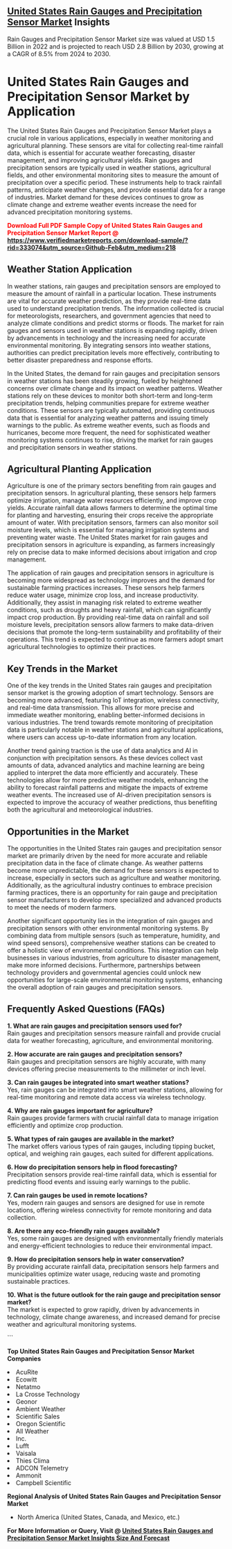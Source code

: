 <h2><a href="https://www.verifiedmarketreports.com/download-sample/?rid=333074&amp;utm_source=Github-Feb&amp;utm_medium=218" target="_blank">United States Rain Gauges and Precipitation Sensor Market</a> Insights</h2><p>Rain Gauges and Precipitation Sensor Market size was valued at USD 1.5 Billion in 2022 and is projected to reach USD 2.8 Billion by 2030, growing at a CAGR of 8.5% from 2024 to 2030.</p><p> <h1>United States Rain Gauges and Precipitation Sensor Market by Application</h1> <p>The United States Rain Gauges and Precipitation Sensor Market plays a crucial role in various applications, especially in weather monitoring and agricultural planning. These sensors are vital for collecting real-time rainfall data, which is essential for accurate weather forecasting, disaster management, and improving agricultural yields. Rain gauges and precipitation sensors are typically used in weather stations, agricultural fields, and other environmental monitoring sites to measure the amount of precipitation over a specific period. These instruments help to track rainfall patterns, anticipate weather changes, and provide essential data for a range of industries. Market demand for these devices continues to grow as climate change and extreme weather events increase the need for advanced precipitation monitoring systems. <strong><p><span class=""><span style="color: #ff0000;"><strong>Download Full PDF Sample Copy of United States Rain Gauges and Precipitation Sensor Market Report</strong> @ </span><a href="https://www.verifiedmarketreports.com/download-sample/?rid=333074&amp;utm_source=Github-Feb&amp;utm_medium=218" target="_blank">https://www.verifiedmarketreports.com/download-sample/?rid=333074&amp;utm_source=Github-Feb&amp;utm_medium=218</a></span></p></strong></p> <h2>Weather Station Application</h2> <p>In weather stations, rain gauges and precipitation sensors are employed to measure the amount of rainfall in a particular location. These instruments are vital for accurate weather prediction, as they provide real-time data used to understand precipitation trends. The information collected is crucial for meteorologists, researchers, and government agencies that need to analyze climate conditions and predict storms or floods. The market for rain gauges and sensors used in weather stations is expanding rapidly, driven by advancements in technology and the increasing need for accurate environmental monitoring. By integrating sensors into weather stations, authorities can predict precipitation levels more effectively, contributing to better disaster preparedness and response efforts.</p> <p>In the United States, the demand for rain gauges and precipitation sensors in weather stations has been steadily growing, fueled by heightened concerns over climate change and its impact on weather patterns. Weather stations rely on these devices to monitor both short-term and long-term precipitation trends, helping communities prepare for extreme weather conditions. These sensors are typically automated, providing continuous data that is essential for analyzing weather patterns and issuing timely warnings to the public. As extreme weather events, such as floods and hurricanes, become more frequent, the need for sophisticated weather monitoring systems continues to rise, driving the market for rain gauges and precipitation sensors in weather stations.</p> <h2>Agricultural Planting Application</h2> <p>Agriculture is one of the primary sectors benefiting from rain gauges and precipitation sensors. In agricultural planting, these sensors help farmers optimize irrigation, manage water resources efficiently, and improve crop yields. Accurate rainfall data allows farmers to determine the optimal time for planting and harvesting, ensuring their crops receive the appropriate amount of water. With precipitation sensors, farmers can also monitor soil moisture levels, which is essential for managing irrigation systems and preventing water waste. The United States market for rain gauges and precipitation sensors in agriculture is expanding, as farmers increasingly rely on precise data to make informed decisions about irrigation and crop management.</p> <p>The application of rain gauges and precipitation sensors in agriculture is becoming more widespread as technology improves and the demand for sustainable farming practices increases. These sensors help farmers reduce water usage, minimize crop loss, and increase productivity. Additionally, they assist in managing risk related to extreme weather conditions, such as droughts and heavy rainfall, which can significantly impact crop production. By providing real-time data on rainfall and soil moisture levels, precipitation sensors allow farmers to make data-driven decisions that promote the long-term sustainability and profitability of their operations. This trend is expected to continue as more farmers adopt smart agricultural technologies to optimize their practices.</p> <h2>Key Trends in the Market</h2> <p>One of the key trends in the United States rain gauges and precipitation sensor market is the growing adoption of smart technology. Sensors are becoming more advanced, featuring IoT integration, wireless connectivity, and real-time data transmission. This allows for more precise and immediate weather monitoring, enabling better-informed decisions in various industries. The trend towards remote monitoring of precipitation data is particularly notable in weather stations and agricultural applications, where users can access up-to-date information from any location.</p> <p>Another trend gaining traction is the use of data analytics and AI in conjunction with precipitation sensors. As these devices collect vast amounts of data, advanced analytics and machine learning are being applied to interpret the data more efficiently and accurately. These technologies allow for more predictive weather models, enhancing the ability to forecast rainfall patterns and mitigate the impacts of extreme weather events. The increased use of AI-driven precipitation sensors is expected to improve the accuracy of weather predictions, thus benefiting both the agricultural and meteorological industries.</p> <h2>Opportunities in the Market</h2> <p>The opportunities in the United States rain gauges and precipitation sensor market are primarily driven by the need for more accurate and reliable precipitation data in the face of climate change. As weather patterns become more unpredictable, the demand for these sensors is expected to increase, especially in sectors such as agriculture and weather monitoring. Additionally, as the agricultural industry continues to embrace precision farming practices, there is an opportunity for rain gauge and precipitation sensor manufacturers to develop more specialized and advanced products to meet the needs of modern farmers.</p> <p>Another significant opportunity lies in the integration of rain gauges and precipitation sensors with other environmental monitoring systems. By combining data from multiple sensors (such as temperature, humidity, and wind speed sensors), comprehensive weather stations can be created to offer a holistic view of environmental conditions. This integration can help businesses in various industries, from agriculture to disaster management, make more informed decisions. Furthermore, partnerships between technology providers and governmental agencies could unlock new opportunities for large-scale environmental monitoring systems, enhancing the overall adoption of rain gauges and precipitation sensors.</p> <h2>Frequently Asked Questions (FAQs)</h2> <p><strong>1. What are rain gauges and precipitation sensors used for?</strong><br>Rain gauges and precipitation sensors measure rainfall and provide crucial data for weather forecasting, agriculture, and environmental monitoring.</p> <p><strong>2. How accurate are rain gauges and precipitation sensors?</strong><br>Rain gauges and precipitation sensors are highly accurate, with many devices offering precise measurements to the millimeter or inch level.</p> <p><strong>3. Can rain gauges be integrated into smart weather stations?</strong><br>Yes, rain gauges can be integrated into smart weather stations, allowing for real-time monitoring and remote data access via wireless technology.</p> <p><strong>4. Why are rain gauges important for agriculture?</strong><br>Rain gauges provide farmers with crucial rainfall data to manage irrigation efficiently and optimize crop production.</p> <p><strong>5. What types of rain gauges are available in the market?</strong><br>The market offers various types of rain gauges, including tipping bucket, optical, and weighing rain gauges, each suited for different applications.</p> <p><strong>6. How do precipitation sensors help in flood forecasting?</strong><br>Precipitation sensors provide real-time rainfall data, which is essential for predicting flood events and issuing early warnings to the public.</p> <p><strong>7. Can rain gauges be used in remote locations?</strong><br>Yes, modern rain gauges and sensors are designed for use in remote locations, offering wireless connectivity for remote monitoring and data collection.</p> <p><strong>8. Are there any eco-friendly rain gauges available?</strong><br>Yes, some rain gauges are designed with environmentally friendly materials and energy-efficient technologies to reduce their environmental impact.</p> <p><strong>9. How do precipitation sensors help in water conservation?</strong><br>By providing accurate rainfall data, precipitation sensors help farmers and municipalities optimize water usage, reducing waste and promoting sustainable practices.</p> <p><strong>10. What is the future outlook for the rain gauge and precipitation sensor market?</strong><br>The market is expected to grow rapidly, driven by advancements in technology, climate change awareness, and increased demand for precise weather and agricultural monitoring systems.</p> ```</p><p><strong>Top United States Rain Gauges and Precipitation Sensor Market Companies</strong></p><div data-test-id=""><p><li>AcuRite</li><li> Ecowitt</li><li> Netatmo</li><li> La Crosse Technology</li><li> Geonor</li><li> Ambient Weather</li><li> Scientific Sales</li><li> Oregon Scientific</li><li> All Weather</li><li> Inc.</li><li> Lufft</li><li> Vaisala</li><li> Thies Clima</li><li> ADCON Telemetry</li><li> Ammonit</li><li> Campbell Scientific</li></p><div><strong>Regional Analysis of&nbsp;United States Rain Gauges and Precipitation Sensor Market</strong></div><ul><li dir="ltr"><p dir="ltr">North America&nbsp;(United States, Canada, and Mexico, etc.)</p></li></ul><p><strong>For More Information or Query, Visit @&nbsp;</strong><strong><a href="https://www.verifiedmarketreports.com/product/rain-gauges-and-precipitation-sensor-market/?utm_source=Github-Feb&amp;utm_medium=218" target="_blank">United States Rain Gauges and Precipitation Sensor Market Insights Size And Forecast</a></strong></p></div>
